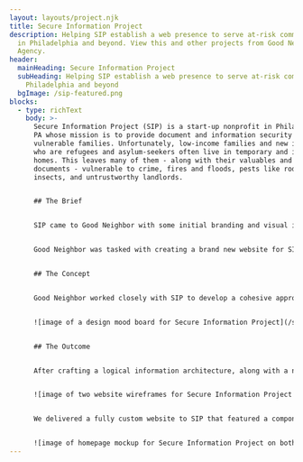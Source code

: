 ```yaml
---
layout: layouts/project.njk
title: Secure Information Project
description: Helping SIP establish a web presence to serve at-risk communities
  in Philadelphia and beyond. View this and other projects from Good Neighbor
  Agency.
header:
  mainHeading: Secure Information Project
  subHeading: Helping SIP establish a web presence to serve at-risk communities in
    Philadelphia and beyond
  bgImage: /sip-featured.png
blocks:
  - type: richText
    body: >-
      Secure Information Project (SIP) is a start-up nonprofit in Philadelphia,
      PA whose mission is to provide document and information security to
      vulnerable families. Unfortunately, low-income families and new immigrants
      who are refugees and asylum-seekers often live in temporary and insecure
      homes. This leaves many of them - along with their valuables and critical
      documents - vulnerable to crime, fires and floods, pests like rodents and
      insects, and untrustworthy landlords.


      ## The Brief


      SIP came to Good Neighbor with some initial branding and visual identity assets (e.g. logo, colors, and typography), but needed to establish an online presence in order to spread the word about their efforts. They had a simple one-page website, but it was failing to clearly communicate SIP's mission and vision. It also wasn't easy to update or fully responsive.


      Good Neighbor was tasked with creating a brand new website for SIP from the ground up.


      ## The Concept


      Good Neighbor worked closely with SIP to develop a cohesive approach to building their online presence, starting with a custom-designed website that would be both flexible and future-proof. We selected imagery that was powerful and emotional, paired with a bold yellow frame to focus attention and highlight the human aspect of SIP's mission.


      ![image of a design mood board for Secure Information Project](/sip-mood-board.png)


      ## The Outcome


      After crafting a logical information architecture, along with a navigational flowchart and sitemap, we moved into developing wireframes that took advantage of a component-based approach to creating pages for the web. To enabled the team at SIP to take over management of their site and make content edits and updates on their own, we also laid out a roadmap and requirements to pair our custom design with a user-friendly CMS (content management system).


      ![image of two website wireframes for Secure Information Project with a yellow background](/sip-wireframes.png)


      We delivered a fully custom website to SIP that featured a component-driven approach to content creation. This allowed editors to mix and match different components to easily create customized pages. The website is fully responsive and extremely performant due to the fact that we strictly limited our use of frameworks and 3rd party resources.


      ![image of homepage mockup for Secure Information Project on both desktop and mobile devices](/sip-mockups.png)
---
```

